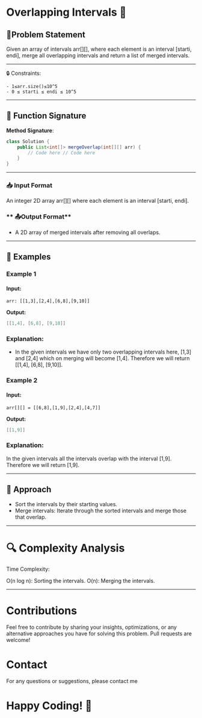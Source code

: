 # Overlapping Intervals 🧮

## 📝Problem Statement

Given an array of intervals arr[][], where each element is an interval [starti, endi], merge all overlapping intervals and return a list of merged intervals.

---

🔒 Constraints:

```
- 1≤arr.size()≤10^5
- 0 ≤ starti ≤ endi ≤ 10^5
```

---

## 📜 Function Signature

**Method Signature**:

```java
class Solution {
    public List<int[]> mergeOverlap(int[][] arr) {
        // Code here // Code here
    }
}
```

---

### **📥 Input Format**

An integer 2D array arr[][] where each element is an interval [starti, endi].

### ** 📤Output Format**

- A 2D array of merged intervals after removing all overlaps.

---

## 🧩 Examples

### Example 1

#### Input:

```
arr: [[1,3],[2,4],[6,8],[9,10]]
```

**Output:**

```java
[[1,4], [6,8], [9,10]]
```

### Explanation:

- In the given intervals we have only two overlapping intervals here, [1,3] and [2,4] which on merging will become [1,4]. Therefore we will return [[1,4], [6,8], [9,10]].

### Example 2

#### Input:

```
arr[][] = [[6,8],[1,9],[2,4],[4,7]]
```

**Output:**

```java
[[1,9]]
```

### Explanation:

In the given intervals all the intervals overlap with the interval [1,9]. Therefore we will return [1,9].

---

## 🔧 Approach

- Sort the intervals by their starting values.
- Merge intervals: Iterate through the sorted intervals and merge those that overlap.

---

# 🔍 Complexity Analysis

Time Complexity:

O(n log n): Sorting the intervals.
O(n): Merging the intervals.

---

# Contributions

Feel free to contribute by sharing your insights, optimizations, or any alternative approaches you have for solving this problem. Pull requests are welcome!

# Contact

For any questions or suggestions, please contact me

# Happy Coding! 🚀
